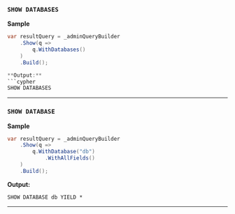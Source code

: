 
### `SHOW DATABASES`

**Sample**
```csharp
var resultQuery = _adminQueryBuilder
    .Show(q =>
        q.WithDatabases()
    )
    .Build();

**Output:**
```cypher
SHOW DATABASES
```
------

### `SHOW DATABASE`

**Sample**
```csharp
var resultQuery = _adminQueryBuilder
    .Show(q =>
        q.WithDatabase("db")
            .WithAllFields()
    )
    .Build();
```
**Output:**
```cypher
SHOW DATABASE db YIELD *
```
------